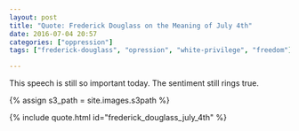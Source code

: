 ```yaml
---
layout: post
title: "Quote: Frederick Douglass on the Meaning of July 4th"
date: 2016-07-04 20:57
categories: ["oppression"]
tags: ["frederick-douglass", "opression", "white-privilege", "freedom"]

---
```


This speech is still so important today. The sentiment still rings true.

{% assign s3_path = site.images.s3path %}


{% include quote.html id="frederick_douglass_july_4th" %}
